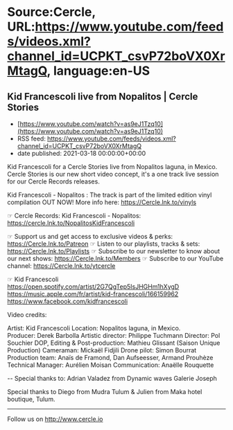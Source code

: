 # Source:Cercle, URL:https://www.youtube.com/feeds/videos.xml?channel_id=UCPKT_csvP72boVX0XrMtagQ, language:en-US

## Kid Francescoli live from Nopalitos | Cercle Stories
 - [https://www.youtube.com/watch?v=as9eJ1Tzq10](https://www.youtube.com/watch?v=as9eJ1Tzq10)
 - RSS feed: https://www.youtube.com/feeds/videos.xml?channel_id=UCPKT_csvP72boVX0XrMtagQ
 - date published: 2021-03-18 00:00:00+00:00

Kid Francescoli for a Cercle Stories live from Nopalitos laguna, in Mexico.  
Cercle Stories is our new short video concept, it's a one track live session for our Cercle Records releases. 

Kid Francescoli - Nopalitos : The track is part of the limited edition vinyl compilation OUT NOW! 
More info here: https://Cercle.lnk.to/vinyls

☞ Cercle Records: 
Kid Francescoli - Nopalitos: https://cercle.lnk.to/NopalitosKidFrancescoli

☞ Support us and get access to exclusive videos & perks: https://Cercle.lnk.to/Patreon
☞ Listen to our playlists, tracks & sets: https://Cercle.lnk.to/Playlists
☞ Subscribe to our newsletter to know about our next shows: https://Cercle.lnk.to/Members
☞ Subscribe to our YouTube channel: https://Cercle.lnk.to/ytcercle

☞ Kid Francescoli
https://open.spotify.com/artist/2G7QgTep5IsJHGHm1hXygD
https://music.apple.com/fr/artist/kid-francescoli/166159962
https://www.facebook.com/kidfrancescoli

Video credits:

Artist: Kid Francescoli
Location: Nopalitos laguna, in Mexico.  
Producer: Derek Barbolla
Artistic director: Philippe Tuchmann
Director: Pol Souchier
DOP, Editing & Post-production: Mathieu Glissant (Saison Unique Production)
Cameraman: Mickaël Fidjili
Drone pilot: Simon Bourrat
Production team: Anaïs de Framond, Dan Aufseesser, Armand Prouhèze
Technical Manager: Aurélien Moisan
Communication: Anaëlle Rouquette

--
Special thanks to:
Adrian Valadez from Dynamic waves
Galerie Joseph 

Special thanks to Diego from Mudra Tulum & Julien from Maka hotel boutique, Tulum. 

______

Follow us on http://www.cercle.io

